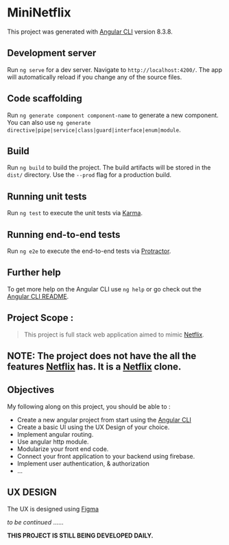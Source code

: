 # MiniNetflix

This project was generated with [Angular CLI](https://github.com/angular/angular-cli) version 8.3.8.

## Development server

Run `ng serve` for a dev server. Navigate to `http://localhost:4200/`. The app will automatically reload if you change any of the source files.

## Code scaffolding

Run `ng generate component component-name` to generate a new component. You can also use `ng generate directive|pipe|service|class|guard|interface|enum|module`.

## Build

Run `ng build` to build the project. The build artifacts will be stored in the `dist/` directory. Use the `--prod` flag for a production build.

## Running unit tests

Run `ng test` to execute the unit tests via [Karma](https://karma-runner.github.io).

## Running end-to-end tests

Run `ng e2e` to execute the end-to-end tests via [Protractor](http://www.protractortest.org/).

## Further help

To get more help on the Angular CLI use `ng help` or go check out the [Angular CLI README](https://github.com/angular/angular-cli/blob/master/README.md).


## Project Scope : 
> This project is full stack web application aimed to mimic [Netflix](www.netflix.com). 

## **NOTE**: The project does not have the all the features [Netflix](www.netflix.com) has. It is a [Netflix](www.netflix.com) clone. 

## **Objectives**
My following along on this project, you should be able to : 
* Create a new angular project from start using the [Angular CLI](https://github.com/angular/angular-cli)
* Create a basic UI using the UX Design of your choice. 
* Implement angular routing. 
* Use angular http module. 
* Modularize your front end code. 
* Connect your front application to your backend using firebase.
* Implement user authentication, & authorization
* ...

## UX DESIGN 
The UX is designed using [Figma](https://www.figma.com/)

*to be continued*
......

**THIS PROJECT IS STILL BEING DEVELOPED DAILY.**
